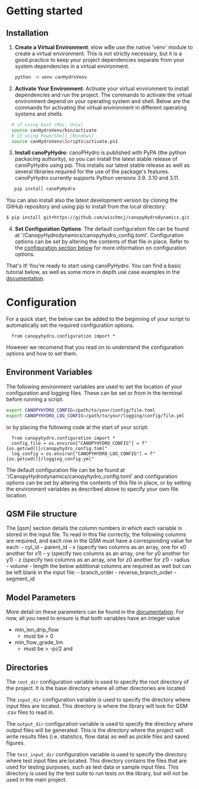 # Getting started

## Installation

1. **Create a Virtual Environment**: elow wBe use the native 'venv' module to create a virtual environment. This is not strictly necessary, but it is a good practice to keep your project dependencies separate from your system dependencies in a virtual environment.
   ```bash
   python -m venv canHydroVenv
   ```

2. **Activate Your Environment**: Activate your virtual environment to install dependencies and run the project. The commands to activate the virtual environment depend on your operating system and shell. Below are the commands for activating the virtual environment in different operating systems and shells.

```bash
  # if using bash (Mac, Unix)
  source canHydroVenv/bin/activate
  # if using PowerShell (Windows)
  source canHydroVenv\Scripts\activate.ps1
```

3. **Install canoPyHydro**: canoPHydro is published with PyPA (the python packacing authority), so you can install the latest stable release of canoPyHydro using pip. This installs our latest stable release as well as several libraries required for the use of the package's features. canoPyHydro currently supports Python versions 3.9. 3.10 and 3.11.

```bash
   pip install canoPyHydro
```

You can also install also the latest development version by cloning the GitHub repository and using pip to install from the local directory:

```bash
$ pip install git+https://github.com/wischmcj/canopyHydrodynamics.git
```

4. **Set Configuration Options**: The default configuration file can be found at '/CanopyHydrodynamics/canopyhydro_config.toml'. Configuration options can be set by altering the contents of that file in place. Refer to the [configuration section below](https://canopyhydrodynamics.readthedocs.io/en/latest/getting_started.html#configuration) for more information on configuration options.

That's it! You're ready to start using canoPyHydro. You can find a basic tutorial below, as well as some more in depth use case examples in the [documentation](https://canopyhydrodynamics.readthedocs.io/en/latest/index.html).

# Configuration

For a quick start, the below can be added to the beginning of your script to automatically set the required configuration options.

```{python}
  from canopyhydro.configuration import *
```

However we recomend that you read on to understand the configuration options and how to set them.

## Environment Variables
The following environment variables are used to set the location of your configuration and logging files. These can be set or from in the terminal before running a script.

```bash
export CANOPYHYDRO_CONFIG=/path/to/your/config/file.toml
export CANOPYHYDRO_LOG_CONFIG=/path/to/your/logging/config/file.yml
```

or by placing the following code at the start of your script:

```{python}
  from canopyhydro.configuration import *
  config_file = os.environ["CANOPYHYDRO_CONFIG"] = f"{os.getcwd()}/canopyhydro_config.toml"
  log_config = os.environ["CANOPYHYDRO_LOG_CONFIG"] = f"{os.getcwd()}/logging_config.yml"
```

The default configuration file can be be found at '/CanopyHydrodynamics/canopyhydro_config.toml' and configuration options can be set by altering the contents of this file in place, or by setting the environment variables as described above to specify your own file location.

## QSM File structure
The [qsm] section details the column numbers in which each variable is stored in the input file. To read in this file correctly,
the following columns are required, and each row in the QSM must have a corresponding value for each:
        - cyl_id
        - parent_id
        - x (specify two columns as an array, one for x0 another for x1)
        - y (specify two columns as an array, one for y0 another for y1)
        - z (specify two columns as an array, one for z0 another for z1)
        - radius
        - volume
        - length
the below additional columns are required as well but can be left blank in the input file:
        - branch_order
        - reverse_branch_order
        - segment_id

## Model Parameters
More detail on these parameters can be found in the [documentation](). For now, all you need to ensure is that both
variables have an integer value
- min_len_drip_flow
    - must be > 0
- min_flow_grade_lim
    - must be > -pi/2 and

## Directories

The `root_dir` configuration variable is used to specify the root directory of the project. It is the base directory where all other directories are located.

The `input_dir` configuration variable is used to specify the directory where input files are located. This directory is where the library will look for QSM .csv files to read in.

The `output_dir` configuration variable is used to specify the directory where output files will be generated. This is the directory where the project will write results files (i.e. statistics, flow data) as well as pickle files and saved figures.

The `test_input_dir` configuration variable is used to specify the directory where test input files are located. This directory contains the files that are used for testing purposes, such as test data or sample input files. This directory is used by the test suite to run tests on the library, but will not be used in the main project.
